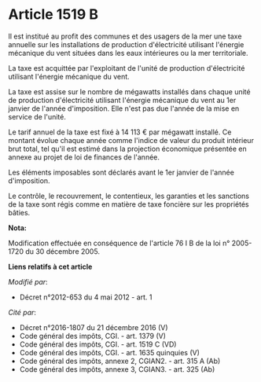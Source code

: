 # Article 1519 B

Il est institué au profit des communes et des usagers de la mer une taxe annuelle sur les installations de production
d'électricité utilisant l'énergie mécanique du vent situées dans les eaux intérieures ou la mer territoriale. 

La taxe est acquittée par l'exploitant de l'unité de production d'électricité utilisant l'énergie mécanique du vent. 

La taxe est assise sur le nombre de mégawatts installés dans chaque unité de production d'électricité utilisant l'énergie
mécanique du vent au 1er janvier de l'année d'imposition. Elle n'est pas due l'année de la mise en service de l'unité. 

Le tarif annuel de la taxe est fixé à  14 113 € par mégawatt installé. Ce montant évolue chaque année comme l'indice de
valeur du produit intérieur brut total, tel qu'il est estimé dans la projection économique présentée en annexe au projet de
loi de finances de l'année. 

Les éléments imposables sont déclarés avant le 1er janvier de l'année d'imposition. 

Le contrôle, le recouvrement, le contentieux, les garanties et les sanctions de la taxe sont régis comme en matière de taxe
foncière sur les propriétés bâties.

**Nota:**

Modification effectuée en conséquence de l'article 76 I B de la loi n° 2005-1720 du 30 décembre 2005.

**Liens relatifs à cet article**

_Modifié par_:

  - Décret n°2012-653 du 4 mai 2012 - art. 1

_Cité par_:

  - Décret n°2016-1807 du 21 décembre 2016 (V)
  - Code général des impôts, CGI. - art. 1379 (V)
  - Code général des impôts, CGI. - art. 1519 C (VD)
  - Code général des impôts, CGI. - art. 1635 quinquies (V)
  - Code général des impôts, annexe 2, CGIAN2. - art. 315 A (Ab)
  - Code général des impôts, annexe 3, CGIAN3. - art. 325 (Ab)
